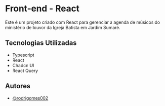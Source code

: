 # Front-end - React

Este é um projeto criado com React para gerenciar a agenda de músicos do ministério de louvor da Igreja Batista em Jardim Sumaré.


## Tecnologias Utilizadas

 - Typescript
 - React
 - Chadcn UI
 - React Query
   
## Autores

- [@rodrigomes002](https://github.com/rodrigomes002)
